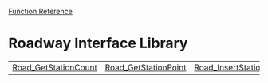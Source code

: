 [Function Reference](../README.md)

# Roadway Interface Library

| | | |
|---|---|---|
| [Road_GetStationCount](../Functions/Road_GetStationCount.md) | [Road_GetStationPoint](../Functions/Road_GetStationPoint.md) | [Road_InsertStation](../Functions/Road_InsertStation.md) |


